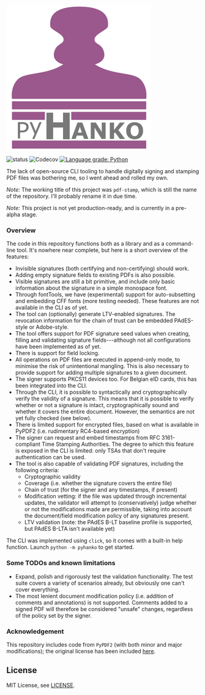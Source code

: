 ![pyHanko](docs/images/pyhanko-logo.svg)

![status](https://github.com/MatthiasValvekens/pdf-stamp/workflows/pytest/badge.svg)
![Codecov](https://img.shields.io/codecov/c/github/MatthiasValvekens/pdf-stamp)
[![Language grade: Python](https://img.shields.io/lgtm/grade/python/g/MatthiasValvekens/pdf-stamp.svg?logo=lgtm&logoWidth=18)](https://lgtm.com/projects/g/MatthiasValvekens/pdf-stamp/context:python)



The lack of open-source CLI tooling to handle digitally signing and stamping PDF files was bothering me, so I went ahead and rolled my own.

*Note:* The working title of this project was `pdf-stamp`, which is still the name of the repository.
I'll probably rename it in due time.

*Note:* This project is not yet production-ready, and is currently in a pre-alpha stage.

### Overview
The code in this repository functions both as a library and as a command-line tool.
It's nowhere near complete, but here is a short overview of the features:

 - Invisible signatures (both certifying and non-certifying) should work.
 - Adding empty signature fields to existing PDFs is also possible.
 - Visible signatures are still a bit primitive, and include only basic information about the signature in a simple monospace font.
 - Through fontTools, we have (experimental) support for auto-subsetting and embedding CFF fonts (more testing needed). These features are not available in the CLI as of yet.
 - The tool can (optionally) generate LTV-enabled signatures. The revocation information for the chain of trust can be embedded PAdES-style or Adobe-style.
 - The tool offers support for PDF signature seed values when creating, filling and validating signature fields---although not all configurations have been implemented as of yet.
 - There is support for field locking.
 - All operations on PDF files are executed in append-only mode, to minimise the risk of unintentional mangling. This is also necessary to provide support for adding multiple signatures to a given document.
 - The signer supports PKCS11 devices too. For Belgian eID cards, this has been integrated into the CLI.
 - Through the CLI, it is possible to syntactically and cryptographically verify the validity of a signature. This means that it is possible to verify whether or not a signature is intact, cryptographically sound and whether it covers the entire document. However, the semantics are not yet fully checked (see below).
 - There is limited support for encrypted files, based on what is available in PyPDF2 (i.e. rudimentary RC4-based encryption)
 - The signer can request and embed timestamps from RFC 3161-compliant Time Stamping Authorities. The degree to which this feature is exposed in the CLI is limited: only TSAs that don't require authentication can be used.
 - The tool is also capable of validating PDF signatures, including the following criteria:
    - Cryptographic validity
    - Coverage (i.e. whether the signature covers the entire file)
    - Chain of trust (for the signer and any timestamps, if present)
    - Modification vetting: if the file was updated through incremental updates, the validator will attempt to (conservatively) judge whether or not the modifications made are permissible, taking into account the document/field modification policy of any signatures present.
    - LTV validation (note: the PAdES B-LT baseline profile is supported, but PAdES B-LTA isn't available yet)
 
 The CLI was implemented using `click`, so it comes with a built-in help function.
 Launch `python -m pyhanko` to get started.


### Some TODOs and known limitations

 - Expand, polish and rigorously test the validation functionality. The test suite covers a variety of scenarios already, but obviously one can't cover everything.
 - The most lenient document modification policy (i.e. addition of comments and annotations) is not supported. Comments added to a signed PDF will therefore be considered "unsafe" changes, regardless of the policy set by the signer.

### Acknowledgement

This repository includes code from `PyPDF2` (with both minor and major modifications); the original license has been included [here](pyhanko/pdf_utils/LICENSE.PyPDF2).


## License

MIT License, see [LICENSE](LICENSE).
